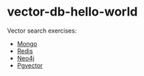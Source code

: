 # vector-db-hello-world

Vector search exercises:
- [Mongo](https://www.mongodb.com/library/vector-search/semantic-search-mongodb-using-atlas-vector-search?lb-mode=overlay)
- [Redis](https://redis.io/docs/interact/search-and-query/search/vectors/?_gl=1*schpoe*_ga*MTI1MjU1NTYzMi4xNjk1MTI3MDM4*_ga_8BKGRQKRPV*MTY5NTEyNzAzOC4xLjEuMTY5NTEyNzE2Mi42MC4wLjA.&_ga=2.43437285.1548753957.1695127038-1252555632.1695127038)
- [Neo4j]()
- [Pgvector]()
